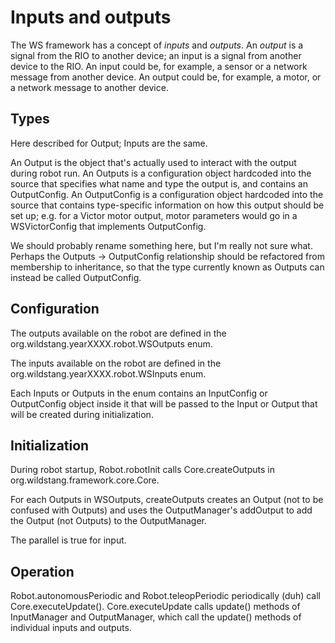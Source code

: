 # Inputs and outputs

The WS framework has a concept of *inputs* and *outputs*. An *output* is a signal from the RIO to another device; an input is a signal from another device to the RIO. An input could be, for example, a sensor or a network message from another device. An output could be, for example, a motor, or a network message to another device.

## Types

Here described for Output; Inputs are the same.

An Output is the object that's actually used to interact with the output during robot run.
An Outputs is a configuration object hardcoded into the source that specifies what name and type the output is, and contains an OutputConfig.
An OutputConfig is a configuration object hardcoded into the source that contains type-specific information on how this output should be set up; e.g. for a Victor motor output, motor parameters would go in a WSVictorConfig that implements OutputConfig.

We should probably rename something here, but I'm really not sure what. Perhaps the Outputs -> OutputConfig relationship should be refactored from membership to inheritance, so that the type currently known as Outputs can instead be called OutputConfig.

## Configuration
The outputs available on the robot are defined in the org.wildstang.yearXXXX.robot.WSOutputs enum.

The inputs available on the robot are defined in the org.wildstang.yearXXXX.robot.WSInputs enum.

Each Inputs or Outputs in the enum contains an InputConfig or OutputConfig object inside it that will be passed to the Input or Output that will be created during initialization.

## Initialization
During robot startup, Robot.robotInit calls Core.createOutputs in org.wildstang.framework.core.Core.

For each Outputs in WSOutputs, createOutputs creates an Output (not to be confused with Outputs) and uses the OutputManager's addOutput to add the Output (not Outputs) to the OutputManager.

The parallel is true for input.

## Operation
Robot.autonomousPeriodic and Robot.teleopPeriodic periodically (duh) call Core.executeUpdate(). Core.executeUpdate calls update() methods of InputManager and OutputManager, which call the update() methods of individual inputs and outputs.